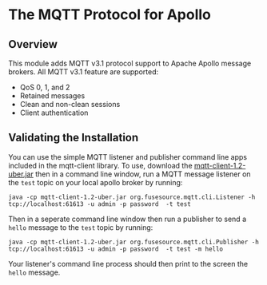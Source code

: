 # The MQTT Protocol for Apollo

## Overview

This module adds MQTT v3.1 protocol support to Apache Apollo message brokers.
All MQTT v3.1 feature are supported:

* QoS 0, 1, and 2
* Retained messages
* Clean and non-clean sessions
* Client authentication

## Validating the Installation

You can use the simple MQTT listener and publisher command line apps included 
in the mqtt-client library.  To use, download the 
[mqtt-client-1.2-uber.jar][client_release_jar] then in a command line 
window, run a MQTT message listener on the `test` topic on your local apollo broker
by running:

	java -cp mqtt-client-1.2-uber.jar org.fusesource.mqtt.cli.Listener -h tcp://localhost:61613 -u admin -p password  -t test

Then in a seperate command line window then run a publisher to send a `hello` message
to the `test` topic by running:

	java -cp mqtt-client-1.2-uber.jar org.fusesource.mqtt.cli.Publisher -h tcp://localhost:61613 -u admin -p password  -t test -m hello

Your listener's command line process should then print to the screen the `hello` message.

[client_release_jar]: http://repo.fusesource.com/nexus/content/repositories/public/org/fusesource/mqtt-client/mqtt-client/1.2/mqtt-client-1.2-uber.jar
